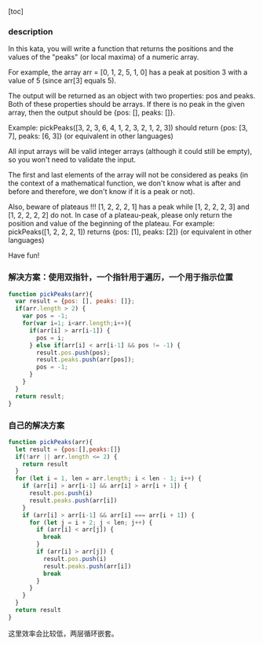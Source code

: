 [toc]

### description
In this kata, you will write a function that returns the positions and the values of the "peaks" (or local maxima) of a numeric array.

For example, the array arr = [0, 1, 2, 5, 1, 0] has a peak at position 3 with a value of 5 (since arr[3] equals 5).

The output will be returned as an object with two properties: pos and peaks. Both of these properties should be arrays. If there is no peak in the given array, then the output should be {pos: [], peaks: []}.

Example: pickPeaks([3, 2, 3, 6, 4, 1, 2, 3, 2, 1, 2, 3]) should return {pos: [3, 7], peaks: [6, 3]} (or equivalent in other languages)

All input arrays will be valid integer arrays (although it could still be empty), so you won't need to validate the input.

The first and last elements of the array will not be considered as peaks (in the context of a mathematical function, we don't know what is after and before and therefore, we don't know if it is a peak or not).

Also, beware of plateaus !!! [1, 2, 2, 2, 1] has a peak while [1, 2, 2, 2, 3] and [1, 2, 2, 2, 2] do not. In case of a plateau-peak, please only return the position and value of the beginning of the plateau. For example: pickPeaks([1, 2, 2, 2, 1]) returns {pos: [1], peaks: [2]} (or equivalent in other languages)

Have fun!



### 解决方案：使用双指针，一个指针用于遍历，一个用于指示位置
```javascript
function pickPeaks(arr){
  var result = {pos: [], peaks: []};
  if(arr.length > 2) {
    var pos = -1;
    for(var i=1; i<arr.length;i++){
      if(arr[i] > arr[i-1]) {
        pos = i;
      } else if(arr[i] < arr[i-1] && pos != -1) {
        result.pos.push(pos);
        result.peaks.push(arr[pos]);
        pos = -1;
      }
    }
  }
  return result;
}
```

### 自己的解决方案
```javascript
function pickPeaks(arr){
  let result = {pos:[],peaks:[]}
  if(!arr || arr.length <= 2) {
    return result
  }
  for (let i = 1, len = arr.length; i < len - 1; i++) {
    if (arr[i] > arr[i-1] && arr[i] > arr[i + 1]) {
      result.pos.push(i)
      result.peaks.push(arr[i])
    }
    if (arr[i] > arr[i-1] && arr[i] === arr[i + 1]) {
      for (let j = i + 2; j < len; j++) {
        if (arr[i] < arr[j]) {
          break
        }
        if (arr[i] > arr[j]) {
          result.pos.push(i)
          result.peaks.push(arr[i])
          break
        }
      }
    }
  }
  return result
}
```
这里效率会比较低，两层循环嵌套。